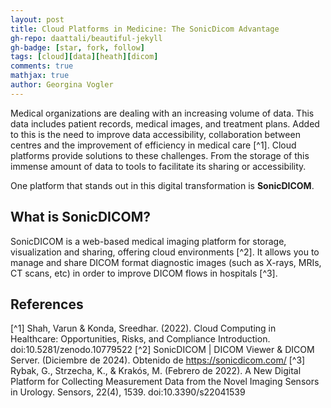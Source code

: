 ```yaml
---
layout: post
title: Cloud Platforms in Medicine: The SonicDicom Advantage
gh-repo: daattali/beautiful-jekyll
gh-badge: [star, fork, follow]
tags: [cloud][data][heath][dicom]
comments: true
mathjax: true
author: Georgina Vogler
---
```


Medical organizations are dealing with an increasing volume of data. This data includes patient records, medical images, and treatment plans. Added to this is the need to improve data accessibility, collaboration between centres and the improvement of efficiency in medical care [^1]. Cloud platforms provide solutions to these challenges. From the storage of this immense amount of data to tools to facilitate its sharing or accessibility.

One platform that stands out in this digital transformation is **SonicDICOM**.

## What is SonicDICOM?

SonicDICOM is a web-based medical imaging platform for storage, visualization and sharing, offering cloud environments [^2]. It allows you to manage and share DICOM format diagnostic images (such as X-rays, MRIs, CT scans, etc) in order to improve DICOM flows in hospitals [^3].


## References
[^1] Shah, Varun & Konda, Sreedhar. (2022). Cloud Computing in Healthcare: Opportunities, Risks, and Compliance Introduction. doi:10.5281/zenodo.10779522
[^2] SonicDICOM | DICOM Viewer & DICOM Server. (Diciembre de 2024). Obtenido de https://sonicdicom.com/
[^3] Rybak, G., Strzecha, K., & Krakós, M. (Febrero de 2022). A New Digital Platform for Collecting Measurement Data from the Novel Imaging Sensors in Urology. Sensors, 22(4), 1539. doi:10.3390/s22041539
